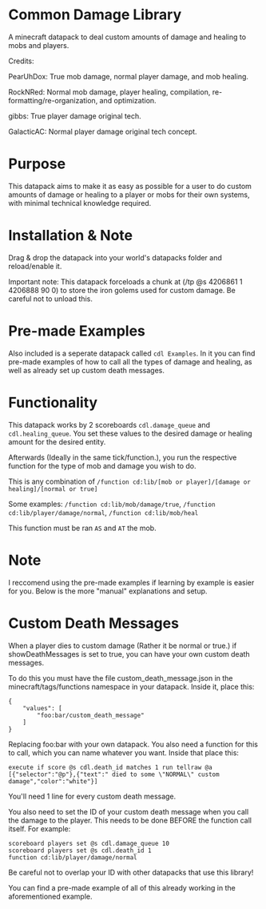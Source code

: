 # Common Damage Library
A minecraft datapack to deal custom amounts of damage and healing to mobs and players.

Credits:

PearUhDox: True mob damage, normal player damage, and mob healing.

RockNRed: Normal mob damage, player healing, compilation, re-formatting/re-organization, and optimization.

gibbs: True player damage original tech.

GalacticAC: Normal player damage original tech concept.

# Purpose

This datapack aims to make it as easy as possible for a user to do custom amounts of damage or healing to a player or mobs for their own systems, with minimal technical knowledge required.

# Installation & Note

Drag & drop the datapack into your world's datapacks folder and reload/enable it.

Important note: This datapack forceloads a chunk at (/tp @s 4206861 1 4206888 90 0) to store the iron golems used for custom damage. Be careful not to unload this.

# Pre-made Examples

Also included is a seperate datapack called `cdl Examples`. In it you can find pre-made examples of how to call all the types of damage and healing, as well as already set up custom death messages.


# Functionality

This datapack works by 2 scoreboards `cdl.damage_queue` and `cdl.healing_queue`. You set these values to the desired damage or healing amount for the desired entity.

Afterwards (Ideally in the same tick/function.), you run the respective function for the type of mob and damage you wish to do.

This is any combination of `/function cd:lib/[mob or player]/[damage or healing]/[normal or true]`

Some examples: `/function cd:lib/mob/damage/true`, `/function cd:lib/player/damage/normal`, `/function cd:lib/mob/heal`

This function must be ran `AS` and `AT` the mob.


# Note

I reccomend using the pre-made examples if learning by example is easier for you. Below is the more "manual" explanations and setup.

# Custom Death Messages

When a player dies to custom damage (Rather it be normal or true.) if showDeathMessages is set to true, you can have your own custom death messages.

To do this you must have the file custom_death_message.json in the minecraft/tags/functions namespace in your datapack.
Inside it, place this:
```
{
	"values": [
		"foo:bar/custom_death_message"
	]
}

```

Replacing foo:bar with your own datapack. You also need a function for this to call, which you can name whatever you want. Inside that place this:
```
execute if score @s cdl.death_id matches 1 run tellraw @a [{"selector":"@p"},{"text":" died to some \"NORMAL\" custom damage","color":"white"}]
```
You'll need 1 line for every custom death message.

You also need to set the ID of your custom death message when you call the damage to the player. This needs to be done BEFORE the function call itself.
For example:
```
scoreboard players set @s cdl.damage_queue 10
scoreboard players set @s cdl.death_id 1
function cd:lib/player/damage/normal
```
Be careful not to overlap your ID with other datapacks that use this library!

You can find a pre-made example of all of this already working in the aforementioned example.

